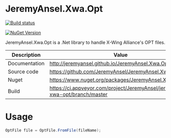 # JeremyAnsel.Xwa.Opt

[![Build status](https://ci.appveyor.com/api/projects/status/bpb3uffr6m1rasij/branch/master?svg=true)](https://ci.appveyor.com/project/JeremyAnsel/jeremyansel-xwa-opt/branch/master)

[![NuGet Version](https://buildstats.info/nuget/JeremyAnsel.Xwa.Opt)](https://www.nuget.org/packages/JeremyAnsel.Xwa.Opt)

JeremyAnsel.Xwa.Opt is a .Net library to handle X-Wing Alliance's OPT files.

Description     | Value
----------------|----------------
Documentation   | http://jeremyansel.github.io/JeremyAnsel.Xwa.Opt
Source code     | https://github.com/JeremyAnsel/JeremyAnsel.Xwa.Opt
Nuget           | https://www.nuget.org/packages/JeremyAnsel.Xwa.Opt
Build           | https://ci.appveyor.com/project/JeremyAnsel/jeremyansel-xwa-opt/branch/master

# Usage

```csharp
OptFile file = OptFile.FromFile(fileName);
```
